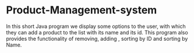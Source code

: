 # Product-Management-system
In this short Java program we display some options to the user, with which they can add a product to the list with its name and its id. This program also provides the functionality of removing, adding , sorting by ID and sorting by Name.

